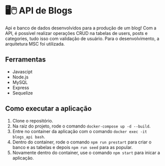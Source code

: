 # 🖥️🖱️ API de Blogs

Api e banco de dados desenvolvidos para a produção de um blog! Com a API, é possível realizar operações CRUD na tabelas de users, posts e categories, tudo isso com validação de usuário. Para o desenvolvimento, a arquitetura MSC foi utilizada.

## Ferramentas
* Javascipt
* Node.js
* MySQL
* Express
* Sequelize

## Como executar a aplicação

1. Clone o repositório.
2. Na raiz do projeto, rode o comando `docker-compose up -d --build`.
3. Entre no container da aplicação com o comando `docker exec -it blogs_api bash`.
4. Dentro do container, rode o comando `npm run prestart` para criar o banco e as tabelas e depois `npm run seed` para as popular.
5. Novamente dentro do container, use o comando `npm start` para inicar a aplicação.
